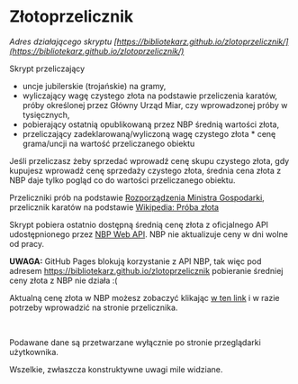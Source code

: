 # Złotoprzelicznik 

*Adres działającego skryptu [https://bibliotekarz.github.io/zlotoprzelicznik/](https://bibliotekarz.github.io/zlotoprzelicznik/)*

Skrypt przeliczający 
- uncje jubilerskie (trojańskie) na gramy, 
- wyliczający wagę czystego złota na podstawie przeliczenia karatów, próby określonej przez Główny Urząd Miar, czy wprowadzonej próby w tysięcznych,
- pobierający ostatnią opublikowaną przez NBP średnią wartości złota,
- przeliczający zadeklarowaną/wyliczoną wagę czystego złota * cenę grama/uncji na wartość przeliczanego obiektu

Jeśli przeliczasz żeby sprzedać wprowadź cenę skupu czystego złota, gdy kupujesz wprowadź cenę sprzedaży czystego złota, średnia cena złota z NBP daje tylko pogląd co do wartości przeliczanego obiektu.

Przeliczniki prób na podstawie [Rozporządzenia Ministra Gospodarki](http://bip.oup.warszawa.gum.gov.pl/download/18/1217/RozpMGwsmetaliszlachetnych.pdf "link do Rozporządzenia Ministra Gospodarki z dnia 31 maja 2012 r.w sprawie wyrobów z metali szlachetnych"), przelicznik karatów na podstawie [Wikipedia: Próba złota](https://pl.wikipedia.org/wiki/Pr%C3%B3ba_z%C5%82ota "link do strony")

Skrypt pobiera ostatnio dostępną średnią cenę złota z oficjalnego API udostępnionego przez [NBP Web API](http://api.nbp.pl/ "link do NBP Web API"). NBP nie aktualizuje ceny w dni wolne od pracy.

**UWAGA:**  GitHub Pages blokują korzystanie z API NBP, tak więc pod adresem https://bibliotekarz.github.io/zlotoprzelicznik pobieranie średniej ceny złota z NBP nie działa :( 

Aktualną cenę złota w NBP możesz zobaczyć klikając [w ten link](http://api.nbp.pl/api/cenyzlota/?format=json "Ostatnia cena złota podana przez NBP") i w razie potrzeby wprowadzić na stronie przelicznika.

&nbsp;

Podawane dane są przetwarzane wyłącznie po stronie przeglądarki użytkownika.

Wszelkie, zwłaszcza konstruktywne uwagi mile widziane.

